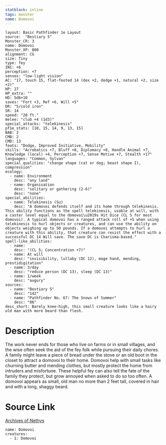 ```yaml
---
statblock: inline
tags: monster
name: Domovoi
---
```

```statblock
layout: Basic Pathfinder 1e Layout
source:  "Bestiary 5"
Monster_CR: 3
name: Domovoi
Monster_XP: 800
alignment: CG
size: Tiny
type: fey
INI: +6
perception: +7
senses: "low-light vision"
AC: "17, touch 15, flat-footed 14 (dex +2, dodge +1, natural +2, size +2)"
HP: 27
HP_extra: ""
HD: 5d6+10
saves: "Fort +3, Ref +6, Will +5"
DR: "5/cold iron"
SR: 14
speed: "20 ft."
melee: "club +4 (1d3)"
special_attacks: "telekinesis"
pf1e_stats: [10, 15, 14, 9, 13, 15]
BAB: 2
CMB: 2
CMD: 13
feats: "Dodge, Improved Initiative, Mobility"
skills: "Acrobatics +7, Bluff +8, Diplomacy +8, Handle Animal +7, Knowledge (local) +4, Perception +7, Sense Motive +7, Stealth +17"
languages: "Common, Sylvan"
special_qualities: "change shape (cat or dog; beast shape I), compression"
ecology:
  - name: Environment
    desc: "any land"
  - name: Organisation
    desc: "solitary or gathering (2-6)"
    desc: "none"
special_abilities:
  - name: Telekinesis (Su)
    desc: "A domovoi defends itself and its home through telekinesis. This ability functions as the spell telekinesis, usable at will, with a caster level equal to the domovoi\u2019s Hit Dice (CL 5 for most domovoi). A typical domovoi has a ranged attack roll of +5 when using telekinesis to hurl objects or creatures, and can use the ability on objects weighing up to 50 pounds. If a domovoi attempts to hurl a creature with this ability, that creature can resist the effect with a successful DC 14 Will save. The save DC is Charisma-based."
spell-like_abilities:
  - name:
    desc: "(CL 5; Concentration +7)"
  - name: At will
    desc: "invisibility, lullaby (DC 12), mage hand, mending, prestidigitation"
  - name: 3/day
    desc: "reduce person (DC 13), sleep (DC 13)"
  - name: 1/week
    desc: "augury"
sources:
  - name: "Bestiary 5"
    desc: "142"
  - name: "Pathfinder No. 67: The Snows of Summer"
    desc: "86"
desc_short: Barely knee-high, this small creature looks like a hairy old man with more beard than flesh.
```
# Description
The work never ends for those who live on farms or in small villages, and the wise often seek the aid of the fey folk while pursuing their daily chores. A family might leave a piece of bread under the stove or an old boot in the closet to attract a domovoi to their home. Domovoi help with small tasks like churning butter and mending clothes, but mostly protect the home from intruders and misfortune. These helpful fey can also tell the fate of the family they protect, but grow annoyed when asked to do so too often. A domovoi appears as small, old man no more than 2 feet tall, covered in hair and with a long, shaggy beard.
# Source Link
[Archives of Nethys](https://aonprd.com/MonsterDisplay.aspx?ItemName=Domovoi)
```encounter-table
name: Domovoi
creatures:
  - 1: Domovoi
```
